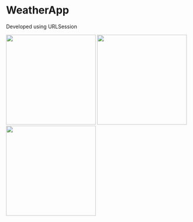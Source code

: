 # WeatherApp
Developed using URLSession

<img src="https://user-images.githubusercontent.com/114837272/211397828-68841017-7951-45d6-b1ba-b8d011a43a14.mp4" width="245"/> <img src="https://user-images.githubusercontent.com/114837272/211398689-d1bb44d8-b2ff-4609-93d8-8b5d9de8286a.png" width="245"/> <img src="https://user-images.githubusercontent.com/114837272/211396199-ad5c15b0-2b4d-42b2-a5a5-0ae03d4e25c3.png" width="245"/>


